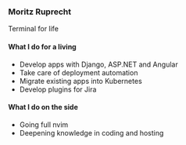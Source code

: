 ### Moritz Ruprecht

Terminal for life

#### What I do for a living
- Develop apps with Django, ASP.NET and Angular
- Take care of deployment automation
- Migrate existing apps into Kubernetes
- Develop plugins for Jira

#### What I do on the side
- Going full nvim
- Deepening knowledge in coding and hosting

<!--
**moritzrp/moritzrp** is a ✨ _special_ ✨ repository because its `README.md` (this file) appears on your GitHub profile.

Here are some ideas to get you started:

- 🔭 I’m currently working on ...
- 🌱 I’m currently learning ...
- 👯 I’m looking to collaborate on ...
- 🤔 I’m looking for help with ...
- 💬 Ask me about ...
- 📫 How to reach me: ...
- 😄 Pronouns: ...
- ⚡ Fun fact: ...
-->
